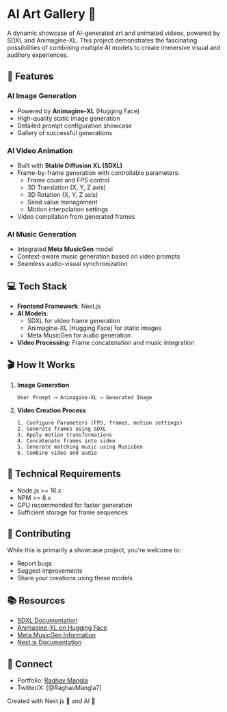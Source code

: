 # AI Art Gallery 🎨

A dynamic showcase of AI-generated art and animated videos, powered by SDXL and Animagine-XL. This project demonstrates the fascinating possibilities of combining multiple AI models to create immersive visual and auditory experiences.

## 🌟 Features

### AI Image Generation
- Powered by **Animagine-XL** (Hugging Face)
- High-quality static image generation
- Detailed prompt configuration showcase
- Gallery of successful generations

### AI Video Animation
- Built with **Stable Diffusion XL (SDXL)**
- Frame-by-frame generation with controllable parameters:
  - Frame count and FPS control
  - 3D Translation (X, Y, Z axis)
  - 3D Rotation (X, Y, Z axis)
  - Seed value management
  - Motion interpolation settings
- Video compilation from generated frames

### AI Music Generation
- Integrated **Meta MusicGen** model
- Context-aware music generation based on video prompts
- Seamless audio-visual synchronization

## 💻 Tech Stack

- **Frontend Framework**: Next.js
- **AI Models**:
  - SDXL for video frame generation
  - Animagine-XL (Hugging Face) for static images
  - Meta MusicGen for audio generation
- **Video Processing**: Frame concatenation and music integration

## 🎬 How It Works

1. **Image Generation**
   ```plaintext
   User Prompt → Animagine-XL → Generated Image
   ```

2. **Video Creation Process**
   ```plaintext
   1. Configure Parameters (FPS, frames, motion settings)
   2. Generate frames using SDXL
   3. Apply motion transformations
   4. Concatenate frames into video
   5. Generate matching music using MusicGen
   6. Combine video and audio
   ```

## 🔧 Technical Requirements

- Node.js >= 16.x
- NPM >= 8.x
- GPU recommended for faster generation
- Sufficient storage for frame sequences

## 🤝 Contributing

While this is primarily a showcase project, you're welcome to:
- Report bugs
- Suggest improvements
- Share your creations using these models

## 📚 Resources

- [SDXL Documentation](https://stability.ai/stable-diffusion)
- [Animagine-XL on Hugging Face](https://huggingface.co/)
- [Meta MusicGen Information](https://musicgen.com)
- [Next.js Documentation](https://nextjs.org/docs)

## 🔗 Connect

- Portfolio: [Raghav Mangla](https://raghav04-portfolio.netlify.app/)
- Twitter/X: [@RaghavMangla7]

Created with Next.js 🚀 and AI 🤖
